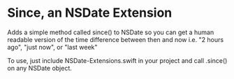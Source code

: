 # Since, an NSDate Extension
Adds a simple method called since() to NSDate so you can get a human readable version of the time difference between then and now i.e. "2 hours ago", "just now", or "last week"

To use, just include NSDate-Extensions.swift in your project and call .since() on any NSDate object.
